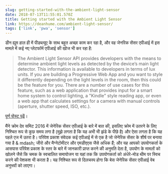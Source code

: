 ```yaml
---
slug: getting-started-with-the-ambient-light-sensor
date: 2018-07-13T11:55:01.570Z
title: Getting started with the Ambient Light Sensor
link: https://deanhume.com/ambient-light-sensor/
tags: ['link', 'pwa', 'sensor']
---
```

डीन ह्यूम हाल ही में पीडब्ल्यूए के साथ बहुत अच्छा काम कर रहा है, और वह जेनरिक सेंसर एपीआई में इस मामले में कई नए प्लेटफॉर्म एपीआई की खोज भी कर रहा है:

> The Ambient Light Sensor API provides developers with the means to determine ambient light levels as detected by the device&#x2019;s main light detector. This information is available to developers in terms of lux units. If you are building a Progressive Web App and you want to style it differently depending on the light levels in the room, then this could be the feature for you. There are a number of use cases for this feature, such as a web application that provides input for a smart home system to control lighting, a "Kindle" style reading app, or even a web app that calculates settings for a camera with manual controls (aperture, shutter speed, ISO, etc.).
> 
> 


[पूर्ण पोस्ट पढ़ें](https://deanhume.com/ambient-light-sensor/)।

मैंने क्रोम देव समिट 2016 में जेनेरिक सेंसर एपीआई के बारे में बात की, इसलिए क्रोम में उतरने के लिए निश्चित रूप से कुछ समय लगा है (मुझे लगता है कि यह अभी भी झंडे के पीछे है) और ऐसा लगता है कि यह पहले एज में उतरा है। परिवेश प्रकाश संवेदक कई एपीआई में से एक है जो जेनेरिक सेंसर के शीर्ष पर बनाया गया है & mdash; जीरो और मैग्नेटोमीटर और एमडीएएस जैसे अधिक हैं; और यह आपको उपयोगकर्ता के आसपास परिवेश प्रकाश के स्तर के बारे में जानकारी प्राप्त करने की अनुमति देता है, उपयोग के मामलों को खोलने जैसे कि चमक के स्वचालित समायोजन या यहां तक ​​कि उपयोगकर्ता को अंधेरे-मोड थीम पर स्विच करने की पेशकश भी करता है। यह निश्चित रूप से दिलचस्प होगा कि बेस जेनेरिक सेंसर एपीआई वेब अनुभवों को लाएगा।
